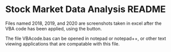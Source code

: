 # Stock Market Data Analysis README

Files named 2018, 2019, and 2020 are screenshots taken in excel after the VBA code has been applied, using the button.

The file VBAcode.bas can be opened in notepad or notepad++, or other text viewing applications that are compatable with this file.

